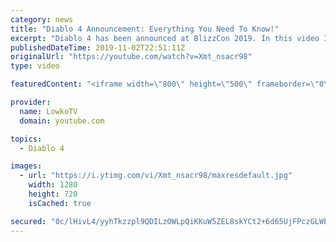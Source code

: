 ```yaml
---
category: news
title: "Diablo 4 Announcement: Everything You Need To Know!"
excerpt: "Diablo 4 has been announced at BlizzCon 2019. In this video I go over everything you need to know about this upcoming Blizzard Entertainment game."
publishedDateTime: 2019-11-02T22:51:11Z
originalUrl: "https://youtube.com/watch?v=Xmt_nsacr98"
type: video

featuredContent: "<iframe width=\"800\" height=\"500\" frameborder=\"0\" src=\"https://www.youtube.com/embed/Xmt_nsacr98\" allow=\"accelerometer; autoplay; encrypted-media; gyroscope; picture-in-picture\" allowfullscreen></iframe>"

provider:
  name: LowkoTV
  domain: youtube.com

topics:
  - Diablo 4

images:
  - url: "https://i.ytimg.com/vi/Xmt_nsacr98/maxresdefault.jpg"
    width: 1280
    height: 720
    isCached: true

secured: "0c/lHivL4/yyhTkzzpl9QDILzOWLpQiKKuW5ZEL8skYCt2+6d65UjFPczGLWEC95x3otAAhZSXY4AA74X/Qu0Wj51jdBMfWgMLHKi+IwFSCVe9yd/ulJNIQZ9gADRlD8etTpguUbbPtMO0Su1GyfQbu4Sd7zVZnuq5SSktkvF6PuuIYpKHEycfz311dvwTQqlMxhSAsLgPwG9IqHQCvf+UxVRV6sT0HApozhS9eyWD3NPj7VmcXx3luffjwNwI4ni23JmNJHxT8bTZMTsOulOecQ6K8VouST8PwmCvVAuOYdZltmGx1arJRutUjBjtAciJW1wewb8JZ5UD5Mg4K4AQ+yO3OgSrMqquUzDnMnELUUFLbfaiBdL1EuVQI6tUlmRXbCCo307rN9+tXL9CFSfMXnrtmPDb3FPH0P846MqWtvuifx6+3AlXnmZ78z2eR3;n5Sp8kID1hKnUUoDFqdP7w=="
---
```


